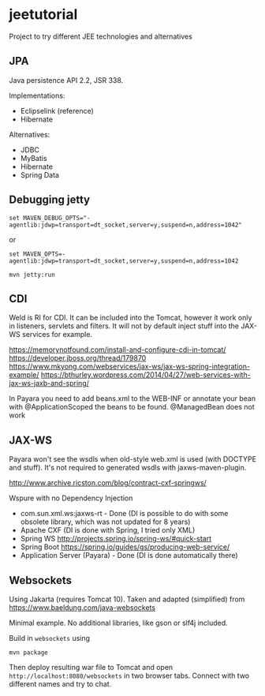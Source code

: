 # jeetutorial
Project to try different JEE technologies and alternatives

## JPA

Java persistence API 2.2, JSR 338.

Implementations:
    
 - Eclipselink (reference)
 - Hibernate
 
Alternatives:
 
 - JDBC
 - MyBatis
 - Hibernate
 - Spring Data


## Debugging jetty
`set MAVEN_DEBUG_OPTS="-agentlib:jdwp=transport=dt_socket,server=y,suspend=n,address=1042"`

or

`set MAVEN_OPTS=-agentlib:jdwp=transport=dt_socket,server=y,suspend=n,address=1042`

`mvn jetty:run`

## CDI

Weld is RI for CDI. It can be included into the Tomcat, however it work only in listeners, servlets and filters.
It will not by default inject stuff into the JAX-WS services for example.

https://memorynotfound.com/install-and-configure-cdi-in-tomcat/
https://developer.jboss.org/thread/179870
https://www.mkyong.com/webservices/jax-ws/jax-ws-spring-integration-example/
https://bthurley.wordpress.com/2014/04/27/web-services-with-jax-ws-jaxb-and-spring/

In Payara you need to add beans.xml to the WEB-INF or annotate your bean with @ApplicationScoped the beans to be found. 
@ManagedBean does not work 

## JAX-WS

Payara won't see the wsdls when old-style web.xml is used (with DOCTYPE and stuff).
It's not required to generated wsdls with jaxws-maven-plugin. 

http://www.archive.ricston.com/blog/contract-cxf-springws/

Wspure with no Dependency Injection
 - com.sun.xml.ws:jaxws-rt - Done (DI is possible to do with some obsolete library, which was not updated for 8 years)
 - Apache CXF (DI is done with Spring, I tried only XML)
 - Spring WS 
 http://projects.spring.io/spring-ws/#quick-start
 - Spring Boot
 https://spring.io/guides/gs/producing-web-service/
 - Application Server (Payara) - Done (DI is done automatically there)
 
## Websockets

Using Jakarta (requires Tomcat 10).
Taken and adapted (simplified) from https://www.baeldung.com/java-websockets

Minimal example.
No additional libraries, like gson or slf4j included.

Build in `websockets` using

    mvn package

Then deploy resulting war file to Tomcat and open `http://localhost:8080/websockets`
in two browser tabs.
Connect with two different names and try to chat.
